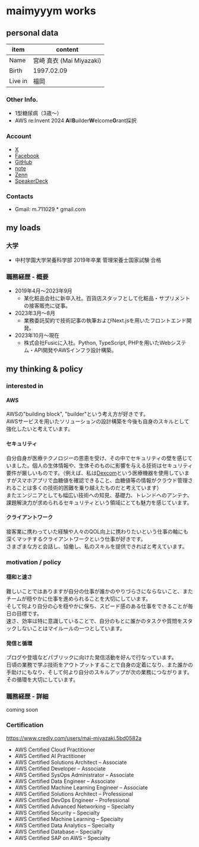 # maimyyym works
## personal data
| item | content |
| --- | --- |
| Name | 宮崎 真衣 (Mai Miyazaki) |
| Birth | 1997.02.09 |
| Live in | 福岡 |

### Other Info.
- 1型糖尿病（3歳〜）
- AWS re:Invent 2024 **A**ll**B**uilder**W**elcome**G**rant採択

### Account
- [X](https://x.com/maimyyym)
- [Facebook](https://www.facebook.com/profile.php?id=61557484814842)
- [GitHub](https://github.com/maimyyym)
- [note](https://note.com/myfy_29)
- [Zenn](https://zenn.dev/mai_mizz)
- [SpeakerDeck](https://speakerdeck.com/maimyyym)

### Contacts
- Gmail: m.711029 * gmail.com

## my loads
### 大学
- 中村学園大学栄養科学部 2019年卒業
  管理栄養士国家試験 合格

### 職務経歴 - 概要
- 2019年4月〜2023年9月
  - 某化粧品会社に新卒入社。百貨店スタッフとして化粧品・サプリメントの接客販売に従事。
- 2023年3月〜8月
  - 業務委託契約で技術記事の執筆およびNext.jsを用いたフロントエンド開発。
- 2023年10月〜現在
  - 株式会社Fusicに入社。Python, TypeScript, PHPを用いたWebシステム・API開発やAWSインフラ設計構築。

## my thinking & policy
### interested in
#### AWS
AWSの"building block", "builder"という考え方が好きです。  
AWSサービスを用いたソリューションの設計構築を今後も自身のスキルとして強化したいと考えています。

#### セキュリティ
自分自身が医療テクノロジーの恩恵を受け、その中でセキュリティの壁を感じていました。個人の生体情報や、生体そのものに影響を与える技術はセキュリティ要件が厳しいものです。（例えば、私は[Dexcom](https://www.dexcom.com/ja-JP)という医療機器を使用していますがスマホアプリで血糖値を確認できること、血糖値等の情報がクラウド管理されることは多くの技術的困難を乗り越えたものだと考えています）  
またエンジニアとしても幅広い技術への知見、基礎力、トレンドへのアンテナ、課題解決力が求められるセキュリティという領域にとても魅力を感じています。  

#### クライアントワーク
接客業に携わっていた経験や人々のQOL向上に携わりたいという仕事の軸にも深くマッチするクライアントワークという仕事が好きです。  
さまざまな方と会話し、協働し、私のスキルを提供できればと考えています。

### motivation / policy
#### 穏和と速さ
難しいことではありますが自分の仕事が誰かのやりづらさにならないこと、またチームが穏やかに仕事を進められることを大切にしています。  
そして何より自分の心を穏やかに保ち、スピード感のある仕事をできることが毎日の目標です。  
速さ、効率は特に意識していることで、自分のもとに誰かのタスクや質問をスタックしないことはマイルールの一つとしています。

#### 発信と循環
ブログや登壇などパブリックに向けた発信活動を好んで行なっています。  
日頃の業務で学ぶ技術をアウトプットすることで自身の定着になり、また誰かの手助けにもなり、そして何より自分のスキルアップが次の業務につながります。その循環を大切にしています。

### 職務経歴 - 詳細
coming soon


### Certification
https://www.credly.com/users/mai-miyazaki.5bd0582a

- AWS Certified Cloud Practitioner
- AWS Certified AI Practitioner
- AWS Certified Solutions Architect – Associate
- AWS Certified Developer – Associate
- AWS Certified SysOps Administrator – Associate
- AWS Certified Data Engineer – Associate
- AWS Certified Machine Learning Engineer – Associate
- AWS Certified Solutions Architect – Professional
- AWS Certified DevOps Engineer – Professional
- AWS Certified Advanced Networking – Specialty
- AWS Certified Security – Specialty
- AWS Certified Machine Learning – Specialty
- AWS Certified Data Analytics – Specialty
- AWS Certified Database – Specialty
- AWS Certified SAP on AWS – Specialty
